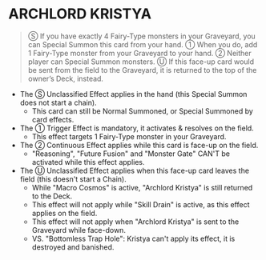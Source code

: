 # ARCHLORD KRISTYA

> Ⓢ If you have exactly 4 Fairy-Type monsters in your Graveyard, you can Special Summon this card from your hand. ① When you do, add 1 Fairy-Type monster from your Graveyard to your hand. ② Neither player can Special Summon monsters. Ⓤ If this face-up card would be sent from the field to the Graveyard, it is returned to the top of the owner’s Deck, instead.

*   The Ⓢ Unclassified Effect applies in the hand (this Special Summon does not start a chain).
    *   This card can still be Normal Summoned, or Special Summoned by card effects.
*   The ① Trigger Effect is mandatory, it activates & resolves on the field.
    *   This effect targets 1 Fairy-Type monster in your Graveyard.
*   The ② Continuous Effect applies while this card is face-up on the field.
    *   "Reasoning", "Future Fusion" and "Monster Gate" CAN'T be activated while this effect applies.
*   The Ⓤ Unclassified Effect applies when this face-up card leaves the field (this doesn't start a Chain).
    *   While "Macro Cosmos" is active, "Archlord Kristya" is still returned to the Deck.
    *   This effect will not apply while "Skill Drain" is active, as this effect applies on the field.
    *   This effect will not apply when "Archlord Kristya" is sent to the Graveyard while face-down.
    *   VS. "Bottomless Trap Hole": Kristya can't apply its effect, it is destroyed and banished.
